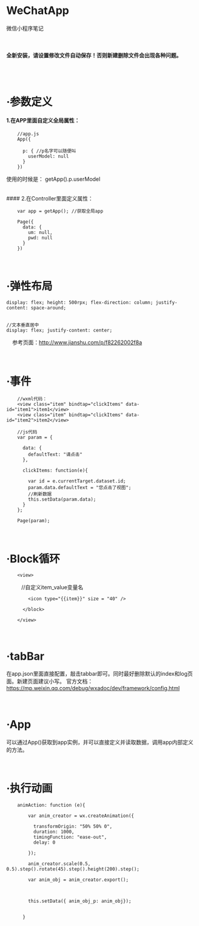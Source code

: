 # WeChatApp
微信小程序笔记


<br/>

#### 全新安装，请设置修改文件自动保存！否则新建删除文件会出现各种问题。

<br/><br/>

·参数定义
===========

#### 1.在APP里面自定义全局属性：


        //app.js
        App({

          p: { //p名字可以随便叫
            userModel: null
          }
        })
        
使用的时候是： getApp().p.userModel


<br>
#### 2.在Controller里面定义属性：

        var app = getApp(); //获取全局app

        Page({
          data: {
            um: null,
            pwd: null
          }
        })


<br/>

·弹性布局
===========

    display: flex; height: 500rpx; flex-direction: column; justify-content: space-around;
    

    //文本垂直居中
    display: flex; justify-content: center; 


    
参考页面：http://www.jianshu.com/p/f82262002f8a


<br/>

·事件
===========

        //wxml代码：
        <view class="item" bindtap="clickItems" data-id="item1">item1</view>
        <view class="item" bindtap="clickItems" data-id="item2">item2</view>
    
        //js代码
        var param = {

          data: {
            defaultText: "请点击"
          },

          clickItems: function(e){

            var id = e.currentTarget.dataset.id;
            param.data.defaultText = "您点击了视图";
            //刷新数据
            this.setData(param.data);
          }
        };

        Page(param);





<br/>

·Block循环
===========
        <view>

          <block wx:for = "{{icons}}" wx:for-item="d"> //自定义item_value变量名

            <icon type="{{item}}" size = "40" />

          </block>

        </view>
        
<br/>

·tabBar
===========
在app.json里面直接配置，敲击tabbar即可。同时最好删除默认的index和log页面。新建页面建议小写。
官方文档：https://mp.weixin.qq.com/debug/wxadoc/dev/framework/config.html

<br/>

·App
===========
可以通过App()获取到app实例，并可以直接定义并读取数据，调用app内部定义的方法。



<br/>

·执行动画
===========

        animAction: function (e){

            var anim_creator = wx.createAnimation({

              transformOrigin: "50% 50% 0",
              duration: 1000,
              timingFunction: "ease-out",
              delay: 0

            });

            anim_creator.scale(0.5, 0.5).step().rotate(45).step().height(200).step();

            var anim_obj = anim_creator.export();



            this.setData({ anim_obj_p: anim_obj});


          }


